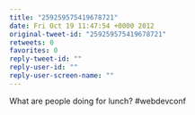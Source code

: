 ```yaml
---
title: "259259575419678721"
date: Fri Oct 19 11:47:54 +0000 2012
original-tweet-id: "259259575419678721"
retweets: 0
favorites: 0
reply-tweet-id: ""
reply-user-id: ""
reply-user-screen-name: ""
---
```

What are people doing for lunch? #webdevconf
